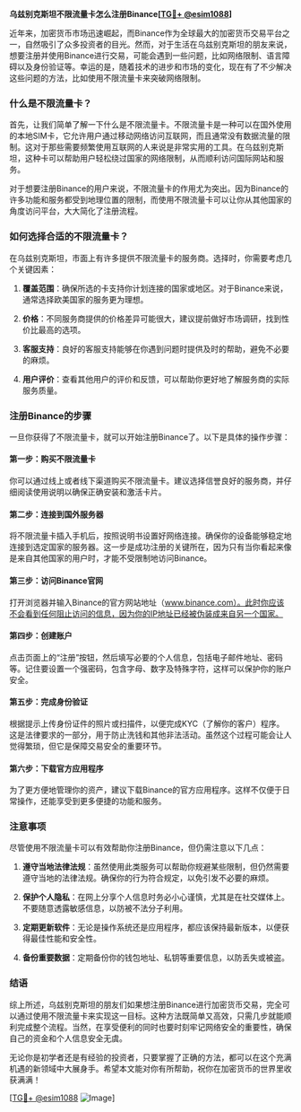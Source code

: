 **乌兹别克斯坦不限流量卡怎么注册Binance[[TG💪+ @esim1088](https://t.me/s/esim1088)]**

近年来，加密货币市场迅速崛起，而Binance作为全球最大的加密货币交易平台之一，自然吸引了众多投资者的目光。然而，对于生活在乌兹别克斯坦的朋友来说，想要注册并使用Binance进行交易，可能会遇到一些问题，比如网络限制、语言障碍以及身份验证等。幸运的是，随着技术的进步和市场的变化，现在有了不少解决这些问题的方法，比如使用不限流量卡来突破网络限制。

### 什么是不限流量卡？

首先，让我们简单了解一下什么是不限流量卡。不限流量卡是一种可以在国外使用的本地SIM卡，它允许用户通过移动网络访问互联网，而且通常没有数据流量的限制。这对于那些需要频繁使用互联网的人来说是非常实用的工具。在乌兹别克斯坦，这种卡可以帮助用户轻松绕过国家的网络限制，从而顺利访问国际网站和服务。

对于想要注册Binance的用户来说，不限流量卡的作用尤为突出。因为Binance的许多功能和服务都受到地理位置的限制，而使用不限流量卡可以让你从其他国家的角度访问平台，大大简化了注册流程。

### 如何选择合适的不限流量卡？

在乌兹别克斯坦，市面上有许多提供不限流量卡的服务商。选择时，你需要考虑几个关键因素：

1. **覆盖范围**：确保所选的卡支持你计划连接的国家或地区。对于Binance来说，通常选择欧美国家的服务更为理想。
   
2. **价格**：不同服务商提供的价格差异可能很大，建议提前做好市场调研，找到性价比最高的选项。

3. **客服支持**：良好的客服支持能够在你遇到问题时提供及时的帮助，避免不必要的麻烦。

4. **用户评价**：查看其他用户的评价和反馈，可以帮助你更好地了解服务商的实际服务质量。

### 注册Binance的步骤

一旦你获得了不限流量卡，就可以开始注册Binance了。以下是具体的操作步骤：

#### 第一步：购买不限流量卡

你可以通过线上或者线下渠道购买不限流量卡。建议选择信誉良好的服务商，并仔细阅读使用说明以确保正确安装和激活卡片。

#### 第二步：连接到国外服务器

将不限流量卡插入手机后，按照说明书设置好网络连接。确保你的设备能够稳定地连接到选定国家的服务器。这一步是成功注册的关键所在，因为只有当你看起来像是来自其他国家的用户时，才能不受限制地访问Binance。

#### 第三步：访问Binance官网

打开浏览器并输入Binance的官方网站地址（www.binance.com）。此时你应该不会看到任何阻止访问的信息，因为你的IP地址已经被伪装成来自另一个国家。

#### 第四步：创建账户

点击页面上的“注册”按钮，然后填写必要的个人信息，包括电子邮件地址、密码等。记住要设置一个强密码，包含字母、数字及特殊字符，这样可以保护你的账户安全。

#### 第五步：完成身份验证

根据提示上传身份证件的照片或扫描件，以便完成KYC（了解你的客户）程序。这是法律要求的一部分，用于防止洗钱和其他非法活动。虽然这个过程可能会让人觉得繁琐，但它是保障交易安全的重要环节。

#### 第六步：下载官方应用程序

为了更方便地管理你的资产，建议下载Binance的官方应用程序。这样不仅便于日常操作，还能享受到更多便捷的功能和服务。

### 注意事项

尽管使用不限流量卡可以有效帮助你注册Binance，但仍需注意以下几点：

1. **遵守当地法律法规**：虽然使用此类服务可以帮助你规避某些限制，但仍然需要遵守当地的法律法规。确保你的行为符合规定，以免引发不必要的麻烦。

2. **保护个人隐私**：在网上分享个人信息时务必小心谨慎，尤其是在社交媒体上。不要随意透露敏感信息，以防被不法分子利用。

3. **定期更新软件**：无论是操作系统还是应用程序，都应该保持最新版本，以便获得最佳性能和安全性。

4. **备份重要数据**：定期备份你的钱包地址、私钥等重要信息，以防丢失或被盗。

### 结语

综上所述，乌兹别克斯坦的朋友们如果想注册Binance进行加密货币交易，完全可以通过使用不限流量卡来实现这一目标。这种方法既简单又高效，只需几步就能顺利完成整个流程。当然，在享受便利的同时也要时刻牢记网络安全的重要性，确保自己的资金和个人信息安全无虞。

无论你是初学者还是有经验的投资者，只要掌握了正确的方法，都可以在这个充满机遇的新领域中大展身手。希望本文能对你有所帮助，祝你在加密货币的世界里收获满满！

[[TG💪+ @esim1088](https://t.me/s/esim1088) ![Image](https://i.postimg.cc/4NQfJmqS/Snipaste-2025-05-13-00-14-12.png)]